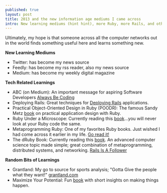 ```yaml
---
published: true
layout: post
title: 2013 and the new information age mediums I came across
intro: New learning mediums (hint hint), more Ruby, more Rails, and other random bits I learned in the end of 2013
---
```


Ultimately, my hope is that someone across all the computer networks out in the world finds something useful here and learns something new.

**New Learning Mediums**
- Twitter: has become my news source
- Feedly: has become my rss reader, also my news source
- Medium: has become my weekly digital magazine

**Tech Related Learnings**
- ABC (on Medium): An important message for aspiring Software Developers [Always Be Coding](https://medium.com/tech-talk/d5f8051afce2)
- Deploying Rails: Great techniques for [Deploying Rails](http://pragprog.com/titles/cbdepra) applications.
- Practical Object-Oriented Design in Ruby (POODR): The famous Sandy Metz [book](http://www.amazon.com/Practical-Object-Oriented-Design-Ruby-Addison-Wesley/dp/0321721330/) on practical application design with Ruby.
- Ruby Under a Microscope: Currently reading this [book](http://patshaughnessy.net/ruby-under-a-microscope)...you will never look at your Ruby code the same.
- Metaprogramming Ruby: One of my favorites Ruby books. Just wished I had come across it earlier in my life. [Go read it!](http://pragprog.com/book/ppmetr/metaprogramming-ruby)
- The dRuby Book: Currently reading this [book](http://pragprog.com/book/sidruby/the-druby-book). An advanced computer science topic made simple; great combination of metaprogramming, distributed systems, and networking. [Rails Is A Follower](http://confreaks.com/videos/1296-rubyconf2012-rails-is-a-follower-what-we-can-learn-from-druby-s-metaprogramming-magic)

**Random Bits of Learnings**
- Grantland: My go to source for sports analysis; "Gotta Give the people what they want!" [grantland.com](http://grantland.com/)
- Maximize Your Potential: Fun [book](http://99u.com/book/maximize-your-potential) with short insights on making things happen.